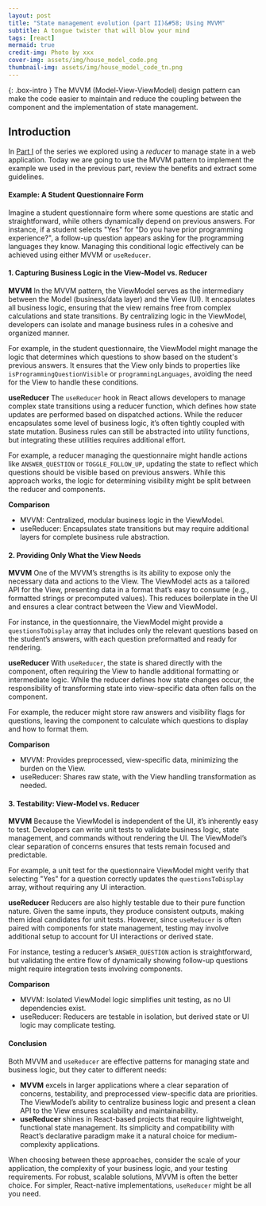 ```yaml
---
layout: post
title: "State management evolution (part II)&#58; Using MVVM"
subtitle: A tongue twister that will blow your mind
tags: [react]
mermaid: true
credit-img: Photo by xxx
cover-img: assets/img/house_model_code.png
thumbnail-img: assets/img/house_model_code_tn.png
---
```



{: .box-intro }
The MVVM (Model-View-ViewModel) design pattern can make the code easier to maintain and reduce the coupling between the component and the implementation of state management.

## Introduction

In [Part I]() of the series we explored using a _reducer_ to manage state in a web application. Today we are going to use the MVVM pattern to implement the example we used in the previous part, review the benefits and extract some guidelines.


#### **Example: A Student Questionnaire Form**

Imagine a student questionnaire form where some questions are static and straightforward, while others dynamically depend on previous answers. For instance, if a student selects "Yes" for "Do you have prior programming experience?", a follow-up question appears asking for the programming languages they know. Managing this conditional logic effectively can be achieved using either MVVM or `useReducer`.


#### **1. Capturing Business Logic in the View-Model vs. Reducer**

**MVVM**
In the MVVM pattern, the ViewModel serves as the intermediary between the Model (business/data layer) and the View (UI). It encapsulates all business logic, ensuring that the view remains free from complex calculations and state transitions. By centralizing logic in the ViewModel, developers can isolate and manage business rules in a cohesive and organized manner.

For example, in the student questionnaire, the ViewModel might manage the logic that determines which questions to show based on the student's previous answers. It ensures that the View only binds to properties like `isProgrammingQuestionVisible` or `programmingLanguages`, avoiding the need for the View to handle these conditions.

**useReducer**
The `useReducer` hook in React allows developers to manage complex state transitions using a reducer function, which defines how state updates are performed based on dispatched actions. While the reducer encapsulates some level of business logic, it’s often tightly coupled with state mutation. Business rules can still be abstracted into utility functions, but integrating these utilities requires additional effort.

For example, a reducer managing the questionnaire might handle actions like `ANSWER_QUESTION` or `TOGGLE_FOLLOW_UP`, updating the state to reflect which questions should be visible based on previous answers. While this approach works, the logic for determining visibility might be split between the reducer and components.

**Comparison**
- MVVM: Centralized, modular business logic in the ViewModel.
- useReducer: Encapsulates state transitions but may require additional layers for complete business rule abstraction.


#### **2. Providing Only What the View Needs**

**MVVM**
One of the MVVM’s strengths is its ability to expose only the necessary data and actions to the View. The ViewModel acts as a tailored API for the View, presenting data in a format that’s easy to consume (e.g., formatted strings or precomputed values). This reduces boilerplate in the UI and ensures a clear contract between the View and ViewModel.

For instance, in the questionnaire, the ViewModel might provide a `questionsToDisplay` array that includes only the relevant questions based on the student’s answers, with each question preformatted and ready for rendering.

**useReducer**
With `useReducer`, the state is shared directly with the component, often requiring the View to handle additional formatting or intermediate logic. While the reducer defines how state changes occur, the responsibility of transforming state into view-specific data often falls on the component.

For example, the reducer might store raw answers and visibility flags for questions, leaving the component to calculate which questions to display and how to format them.

**Comparison**
- MVVM: Provides preprocessed, view-specific data, minimizing the burden on the View.
- useReducer: Shares raw state, with the View handling transformation as needed.


#### **3. Testability: View-Model vs. Reducer**

**MVVM**
Because the ViewModel is independent of the UI, it’s inherently easy to test. Developers can write unit tests to validate business logic, state management, and commands without rendering the UI. The ViewModel’s clear separation of concerns ensures that tests remain focused and predictable.

For example, a unit test for the questionnaire ViewModel might verify that selecting "Yes" for a question correctly updates the `questionsToDisplay` array, without requiring any UI interaction.

**useReducer**
Reducers are also highly testable due to their pure function nature. Given the same inputs, they produce consistent outputs, making them ideal candidates for unit tests. However, since `useReducer` is often paired with components for state management, testing may involve additional setup to account for UI interactions or derived state.

For instance, testing a reducer’s `ANSWER_QUESTION` action is straightforward, but validating the entire flow of dynamically showing follow-up questions might require integration tests involving components.

**Comparison**
- MVVM: Isolated ViewModel logic simplifies unit testing, as no UI dependencies exist.
- useReducer: Reducers are testable in isolation, but derived state or UI logic may complicate testing.


#### **Conclusion**
Both MVVM and `useReducer` are effective patterns for managing state and business logic, but they cater to different needs:

- **MVVM** excels in larger applications where a clear separation of concerns, testability, and preprocessed view-specific data are priorities. The ViewModel’s ability to centralize business logic and present a clean API to the View ensures scalability and maintainability.
- **useReducer** shines in React-based projects that require lightweight, functional state management. Its simplicity and compatibility with React’s declarative paradigm make it a natural choice for medium-complexity applications.

When choosing between these approaches, consider the scale of your application, the complexity of your business logic, and your testing requirements. For robust, scalable solutions, MVVM is often the better choice. For simpler, React-native implementations, `useReducer` might be all you need.

